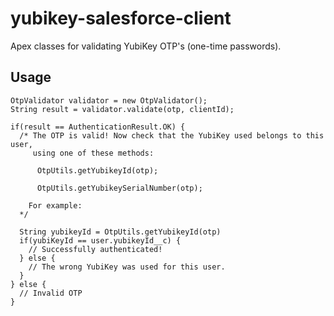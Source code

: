 yubikey-salesforce-client
=========================

Apex classes for validating YubiKey OTP's (one-time passwords).

## Usage
```
OtpValidator validator = new OtpValidator();
String result = validator.validate(otp, clientId);

if(result == AuthenticationResult.OK) {
  /* The OTP is valid! Now check that the YubiKey used belongs to this user,
     using one of these methods:
  
      OtpUtils.getYubikeyId(otp);
      
      OtpUtils.getYubikeySerialNumber(otp);
      
    For example:
  */
  
  String yubikeyId = OtpUtils.getYubikeyId(otp)
  if(yubiKeyId == user.yubikeyId__c) {
    // Successfully authenticated!
  } else {
    // The wrong YubiKey was used for this user.
  }
} else {
  // Invalid OTP
}
```
